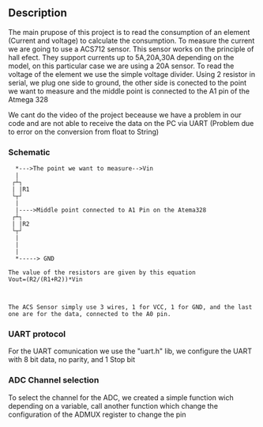 ## Description
The main prupose of this project is to read the consumption of an element (Current and voltage)
to calculate the consumption.
To measure the current we are going to use a ACS712 sensor. This sensor works on the principle of hall efect.
They support currents up to 5A,20A,30A depending on the model, on this particular case we are using a 20A sensor.
To read the voltage of the element we use the simple voltage divider.
Using 2 resistor in serial, we plug one side to ground, the other side is conected to the point we want to measure and 
the middle point is connected to the A1 pin of the Atmega 328

We cant do the video of the project beceause we have a problem in our code and are not able to receive the data on the PC via UART
(Problem due to error on the conversion from float to String)

### Schematic

      *--->The point we want to measure-->Vin
	  |
	 ┌┴┐                        
	 | |R1                      
     └┬┘  
	  |
	  |---->Middle point connected to A1 Pin on the Atema328
     ┌┴┐                        
	 | |R2                      
     └┬┘ 
      |
	  |
	  |
	  *-----> GND
	  
	The value of the resistors are given by this equation 
	Vout=(R2/(R1+R2))*Vin
	
	  
	  
	The ACS Sensor simply use 3 wires, 1 for VCC, 1 for GND, and the last one are for the data, connected to the A0 pin.	
	  
	
	  
	  

### UART protocol
For the UART comunication we use the "uart.h" lib, we configure the UART with 8 bit data, no parity, and 1 Stop bit


### ADC Channel selection
To select the channel for the ADC, we created a simple function wich depending on a variable, call another function
which change the configuration of the ADMUX register to change the pin

